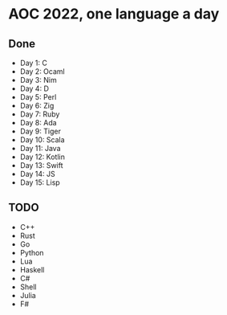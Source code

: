 # AOC 2022, one language a day

## Done

- Day 1: C
- Day 2: Ocaml
- Day 3: Nim
- Day 4: D
- Day 5: Perl
- Day 6: Zig
- Day 7: Ruby
- Day 8: Ada
- Day 9: Tiger
- Day 10: Scala
- Day 11: Java
- Day 12: Kotlin
- Day 13: Swift
- Day 14: JS
- Day 15: Lisp

## TODO

- C++
- Rust
- Go
- Python
- Lua
- Haskell
- C#
- Shell
- Julia
- F#
